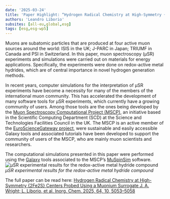 ```yaml
---
date: '2025-03-24'
title: 'Paper Highlight: “Hydrogen Radical Chemistry at High-Symmetry {2Fe2S} Centers Probed Using a Muonium Surrogate”'
authors: 'Leandro Liborio'
subsites: [all-eu,global,esg]
tags: [esg,esg-wp5]
---
```


Muons are subatomic particles that are produced at four active muon sources around the world: ISIS in the UK; J-PARC in Japan; TRIUMF in Canada and PSI in Switzerland. In this paper, muon spectroscopy (μSR) experiments and simulations were carried out on materials for energy applications. Specifically, the experiments were done on redox-active metal hydrides, which are of central importance in novel hydrogen generation methods.


In recent years, computer simulations for the interpretation of μSR experiments have become a necessity for many of the members of the international muon community. This has accelerated the development of many software tools for µSR experiments, which currently have a growing community of users. Among those tools are the ones being developed by the [Muon Spectroscopy Computational Project (MSCP)](https://muon-spectroscopy-computational-project.github.io ), an initiative based in the Scientific Computing Department (SCD) at the Science and Technologies Facilities Council in the UK. The MSCP is an active member of the [EuroScienceGateway project](https://galaxyproject.org/projects/esg/ ), were sustainable and easily accessible Galaxy tools and associated tutorials have been developed to support the community of users of the MSCP, who are mainly muon scientists and researchers.


The computational simulations presented in this paper were performed using the [Galaxy](https://materialsgalaxy.stfc.ac.uk ) tools  associated to the MSCP’s [MuSpinSim](https://iopscience.iop.org/article/10.1088/1742-6596/2462/1/012017) software.  
![μSR experimental results for the redox-active metal hydride compound](μSR.png)  
*μSR experimental results for the redox-active metal hydride compound*  
  
The full paper can be read here: [Hydrogen Radical Chemistry at High-Symmetry {2Fe2S} Centers Probed Using a Muonium Surrogate J. A. Wright; L. Liborio, et al. Inorg. Chem. 2025, 64, 10, 5053–5058](https://doi.org/10.1021/acs.inorgchem.4c05126)